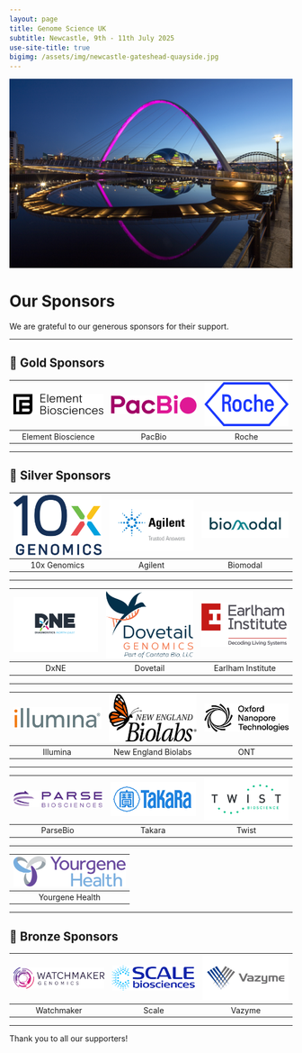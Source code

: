 ```yaml
---
layout: page
title: Genome Science UK
subtitle: Newcastle, 9th - 11th July 2025
use-site-title: true
bigimg: /assets/img/newcastle-gateshead-quayside.jpg
---
```


![Quayside_at_night_Graeme_Peacock](https://github.com/genomescience-org-uk/website/blob/master/assets/img/Quayside_at_night_Graeme_Peacock.jpg?raw=true)

# Our Sponsors

We are grateful to our generous sponsors for their support.

---

## 🥇 Gold Sponsors

| <img src="https://github.com/genomescience-org-uk/website/blob/master/assets/img/logos/Element-Biosciences.png?raw=true" alt="Element Bioscience" width="200"> | <img src="https://github.com/genomescience-org-uk/website/blob/master/assets/img/logos/logo_PacBio_RGB.jpg?raw=true" alt="PacBio" width="200"> | <img src="https://github.com/genomescience-org-uk/website/blob/master/assets/img/logos/Roche.jpg?raw=true" alt="Roche" width="200"> |
|:--:|:--:|:--:|
| Element Bioscience | PacBio | Roche |

---

## 🥈 Silver Sponsors

| <img src="https://github.com/genomescience-org-uk/website/blob/master/assets/img/logos/10X.png?raw=true" alt="10x Genomics" width="200"> | <img src="https://github.com/genomescience-org-uk/website/blob/master/assets/img/logos/Agilent.png?raw=true" alt="Agilent" width="200"> | <img src="https://github.com/genomescience-org-uk/website/blob/master/assets/img/logos/Biomodal.png?raw=true" alt="Biomodal" width="200"> |
|:--:|:--:|:--:|
| 10x Genomics | Agilent | Biomodal |

---

| <img src="https://github.com/genomescience-org-uk/website/blob/master/assets/img/logos/DxNE.png?raw=true" alt="DxNE" width="200"> | <img src="https://github.com/genomescience-org-uk/website/blob/master/assets/img/logos/DTG.png.png?raw=true" alt="Dovetail" width="200"> | <img src="https://github.com/genomescience-org-uk/website/blob/master/assets/img/logos/Earlham-Institute.png?raw=true" alt="Earlham Institute" width="200"> |
|:--:|:--:|:--:|
| DxNE | Dovetail | Earlham Institute  |

---

| <img src="https://github.com/genomescience-org-uk/website/blob/master/assets/img/logos/illumina.jpg?raw=true" alt="Illumina" width="200"> | <img src="https://github.com/genomescience-org-uk/website/blob/master/assets/img/logos/NEB.jpg?raw=true" alt="New England Biolabs" width="200"> | <img src="https://github.com/genomescience-org-uk/website/blob/master/assets/img/logos/Oxford_Nanopore.png?raw=true" alt="ONT" width="200"> |
|:--:|:--:|:--:|
| Illumina | New England Biolabs | ONT |

---

| <img src="https://github.com/genomescience-org-uk/website/blob/master/assets/img/logos/Parse.png?raw=true" alt="ParseBio" width="200"> | <img src="https://github.com/genomescience-org-uk/website/blob/master/assets/img/logos/Takara.png?raw=true" alt="Takara" width="200"> | <img src="https://github.com/genomescience-org-uk/website/blob/master/assets/img/logos/TwistBioscience.png?raw=true" alt="Twist" width="200"> |
|:--:|:--:|:--:|
| ParseBio | Takara | Twist |

---

| <img src="https://github.com/genomescience-org-uk/website/blob/master/assets/img/logos/Yourgen_ Health.png?raw=true" alt="Yourgene Health" width="200"> | 
|:--:|
| Yourgene Health | 

---

## 🥉 Bronze Sponsors

| <img src="https://github.com/genomescience-org-uk/website/blob/master/assets/img/logos/Watchmaker_Logo_RGB_800px copy.png?raw=true" alt="Watchmaker" width="200"> | <img src="https://github.com/genomescience-org-uk/website/blob/master/assets/img/logos/Scale-Bio.png?raw=true" alt="Scale" width="200"> | <img src="https://github.com/genomescience-org-uk/website/blob/master/assets/img/logos/Vazyme.png?raw=true" alt="Vazyme" width="200"> |
|:--:|:--:|:--:|
| Watchmaker | Scale | Vazyme |

---

Thank you to all our supporters!
